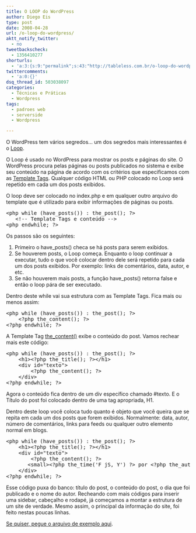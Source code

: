 ```yaml
---
title: O LOOP do WordPress
author: Diego Eis
type: post
date: 2008-04-28
url: /o-loop-do-wordpress/
aktt_notify_twitter:
  - no
tweetbackscheck:
  - 1356410277
shorturls:
  - 'a:3:{s:9:"permalink";s:43:"http://tableless.com.br/o-loop-do-wordpress";s:7:"tinyurl";s:26:"http://tinyurl.com/3pnfjl3";s:4:"isgd";s:19:"http://is.gd/4R1Scy";}'
twittercomments:
  - 'a:0:{}'
dsq_thread_id: 503038097
categories:
  - Técnicas e Práticas
  - Wordpress
tags:
  - padroes web
  - serverside
  - Wordpress

---
```

O WordPress tem vários segredos&#8230; um dos segredos mais interessantes é o [Loop][1].

O Loop é usado no WordPress para mostrar os posts e páginas do site. O WordPress procura pelas páginas ou posts publicados no sistema e exibe seu conteúdo na página de acordo com os critérios que especificamos com as [Template Tags][2]. Qualquer código HTML ou PHP colocado no Loop será repetido em cada um dos posts exibidos. 

O loop deve ser colocado no index.php e em qualquer outro arquivo do template que é utilizado para exibir informações de páginas ou posts.

<pre class="lang-html">&lt;php while (have_posts()) : the_post(); ?&gt;
   &lt;!-- Template Tags e conte&uacute;do --&gt;
&lt;php endwhile; ?&gt;
</pre>

Os passos são os seguintes:

  1. Primeiro o have_posts() checa se há posts para serem exibidos.
  2. Se houverem posts, o Loop começa. Enquanto o loop continuar a executar, tudo o que você colocar dentro dele será repetido para cada um dos posts exibidos. Por exemplo: links de comentários, data, autor, e etc.
  3. Se não houverem mais posts, a função have_posts() retorna false e então o loop pára de ser executado.

Dentro deste while vai sua estrutura com as Template Tags. Fica mais ou menos assim:

<pre class="lang-html">&lt;php while (have_posts()) : the_post(); ?&gt;
    &lt;?php the_content(); ?&gt;
&lt;?php endwhile; ?&gt;
</pre>

A Template Tag [the_content()][3] exibe o conteúdo do post. Vamos rechear mais este código:

<pre class="lang-html">&lt;php while (have_posts()) : the_post(); ?&gt;
    &lt;h1&gt;&lt;?php the_title(); ?&gt;&lt;/h1&gt;
    &lt;div id="texto"&gt;
        &lt;?php the_content(); ?&gt;
    &lt;/div&gt;
&lt;?php endwhile; ?&gt;
</pre>

Agora o conteúdo fica dentro de um div específico chamado #texto. E o Título do post foi colocado dentro de uma tag apropriada, H1.

Dentro deste loop você coloca tudo quanto é objeto que você queira que se repita em cada um dos posts que forem exibidos. Normalmente: data, autor, número de comentários, links para feeds ou qualquer outro elemento normal em blogs.

<pre class="lang-html">&lt;php while (have_posts()) : the_post(); ?&gt;
    &lt;h1&gt;&lt;?php the_title(); ?&gt;&lt;/h1&gt;
    &lt;div id="texto"&gt;
        &lt;?php the_content(); ?&gt;
       &lt;small&gt;&lt;?php the_time('F jS, Y') ?&gt; por &lt;?php the_author() ?&gt; &lt;/small&gt;
    &lt;/div&gt;
&lt;?php endwhile; ?&gt;
</pre>

Esse código puxa do banco: título do post, o conteúdo do post, o dia que foi publicado e o nome do autor. Recheando com mais códigos para inserir uma sidebar, cabeçalho e rodapé, já começamos a montar a estrutura de um site de verdade. Mesmo assim, o principal da informação do site, foi feito nestas poucas linhas.

[Se quiser, pegue o arquivo de exemplo aqui][4].

 [1]: http://codex.wordpress.org/The_Loop
 [2]: http://codex.wordpress.org/Template_Tags
 [3]: http://codex.wordpress.org/Template_Tags/the_content
 [4]: http://tableless.com.br/uploads/2008/04/exemplo-loop-wordpressphp.zip